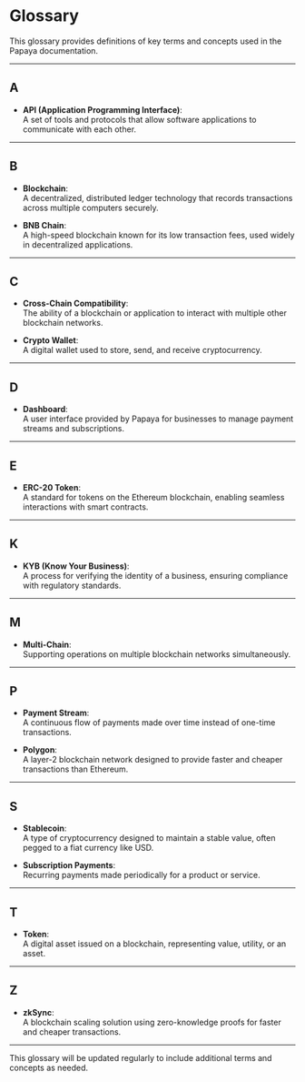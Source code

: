 
# **Glossary**

This glossary provides definitions of key terms and concepts used in the Papaya documentation.

---

## **A**

- **API (Application Programming Interface)**:  
  A set of tools and protocols that allow software applications to communicate with each other.

---

## **B**

- **Blockchain**:  
  A decentralized, distributed ledger technology that records transactions across multiple computers securely.

- **BNB Chain**:  
  A high-speed blockchain known for its low transaction fees, used widely in decentralized applications.

---

## **C**

- **Cross-Chain Compatibility**:  
  The ability of a blockchain or application to interact with multiple other blockchain networks.

- **Crypto Wallet**:  
  A digital wallet used to store, send, and receive cryptocurrency.

---

## **D**

- **Dashboard**:  
  A user interface provided by Papaya for businesses to manage payment streams and subscriptions.

---

## **E**

- **ERC-20 Token**:  
  A standard for tokens on the Ethereum blockchain, enabling seamless interactions with smart contracts.

---

## **K**

- **KYB (Know Your Business)**:  
  A process for verifying the identity of a business, ensuring compliance with regulatory standards.

---

## **M**

- **Multi-Chain**:  
  Supporting operations on multiple blockchain networks simultaneously.

---

## **P**

- **Payment Stream**:  
  A continuous flow of payments made over time instead of one-time transactions.

- **Polygon**:  
  A layer-2 blockchain network designed to provide faster and cheaper transactions than Ethereum.

---

## **S**

- **Stablecoin**:  
  A type of cryptocurrency designed to maintain a stable value, often pegged to a fiat currency like USD.

- **Subscription Payments**:  
  Recurring payments made periodically for a product or service.

---

## **T**

- **Token**:  
  A digital asset issued on a blockchain, representing value, utility, or an asset.

---

## **Z**

- **zkSync**:  
  A blockchain scaling solution using zero-knowledge proofs for faster and cheaper transactions.

---

This glossary will be updated regularly to include additional terms and concepts as needed.
